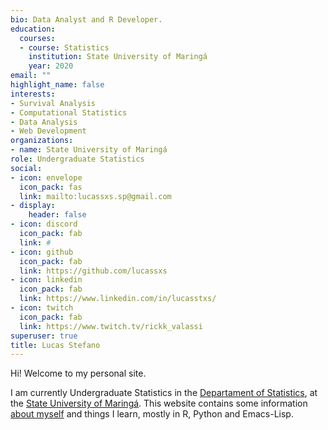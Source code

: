 ```yaml
---
bio: Data Analyst and R Developer.
education:
  courses:
  - course: Statistics
    institution: State University of Maringá
    year: 2020
email: ""
highlight_name: false
interests:
- Survival Analysis
- Computational Statistics
- Data Analysis
- Web Development
organizations:
- name: State University of Maringá
role: Undergraduate Statistics
social:
- icon: envelope
  icon_pack: fas
  link: mailto:lucassxs.sp@gmail.com
- display:
    header: false
- icon: discord
  icon_pack: fab
  link: #
- icon: github
  icon_pack: fab
  link: https://github.com/lucassxs
- icon: linkedin
  icon_pack: fab
  link: https://www.linkedin.com/in/lucasstxs/
- icon: twitch
  icon_pack: fab
  link: https://www.twitch.tv/rickk_valassi
superuser: true
title: Lucas Stefano
---
```


Hi! Welcome to my personal site. 

I am currently Undergraduate Statistics in the [Departament of Statistics](https://www.des.uem.br), at the [State University of Maringá](https://www.uem.br). This website contains some information
[about myself](/aboutme) and things I learn, mostly in R, Python and Emacs-Lisp.


